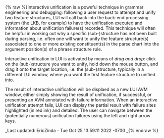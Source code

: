 {% raw %}Interactive unification is a poweful technique in grammar engineering
and debugging: following a user request to attempt and unify two feature
structures, LUI will call back into the back-end processing system (the
LKB, for example) to have the unification executed and information about
unification failure(s) recorded. This technique will often be helpful in
working out why a specific (sub-)structure has not been built during
parsing, i.e. often one will want to unify the feature structure(s)
associated to one or more existing constituent(s) in the parse chart
into the argument position(s) of a phrase structure rule.

Interactive unification in LUI is activated by means of *drag and drop*:
click on the (sub-)structure you want to unify, hold down the mouse
button, and drag it onto the target location, i.e. the (sub-)structure,
typically in a different LUI window, where you want the first feature
structure to unified into.

The result of interactive unification will be displaed as a new LUI AVM
window, either simply showing the result of unification, if successful,
or presenting an AVM annotated with failure information. When an
interactive unification attempt fails, LUI can display the partial
result with failure sites highlighted (in red ink) and detailed. The
user can navigate between the (potentially numerous) unification
failures using the left and right arrow keys.

_Last updated: EricZinda - Tue Oct 25 13:59:11 2022 -0700
_{% endraw %}